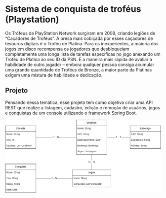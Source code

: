 # Sistema de conquista de troféus (Playstation)

Os Trófeus da PlayStation Network surgiram em 2008, criando legiões de “Caçadores de Troféus”.
A presa mais cobiçada por esses caçadores de tesouros digitais é o Troféu de Platina.
Para os inexperientes, a maioria dos jogos em disco recompensa
os jogadores que desbloqueiam completamente uma longa lista de tarefas específicas no jogo
anexando um Troféu de Platina ao seu ID da PSN. É a maneira mais rápida de avaliar a habilidade
de outro jogador – embora qualquer pessoa consiga acumular uma grande quantidade de Troféus de
Bronze, a maior parte da Platinas exigem uma mistura de habilidade e dedicação.

## Projeto

Pensando nessa temática, esse projeto tem como objetivo
criar uma API REST que realize
a listagem, cadastro, edição e remoção de
usuários, jogos e conquistas de um console utilizando o
framework Spring Boot.

![Relação Entidades Projeto final.png](https://github.com/Faveron/DevMaker-CursoFormacao/blob/master/M%C3%B3dulo%20VI%20-%20PROGRAMA%C3%87%C3%83O%20WEB%20II/ProjetoWesleyFaveron/Rela%C3%A7%C3%A3o%20Entidades%20Projeto%20final.png)

